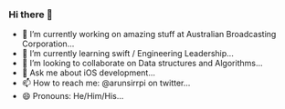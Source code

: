 ### Hi there 👋

- 🔭 I’m currently working on amazing stuff at Australian Broadcasting Corporation...
- 🌱 I’m currently learning swift / Engineering Leadership...
- 👯 I’m looking to collaborate on Data structures and Algorithms...
- 💬 Ask me about iOS development...
- 📫 How to reach me: @arunsirrpi on twitter...
- 😄 Pronouns: He/Him/His...
